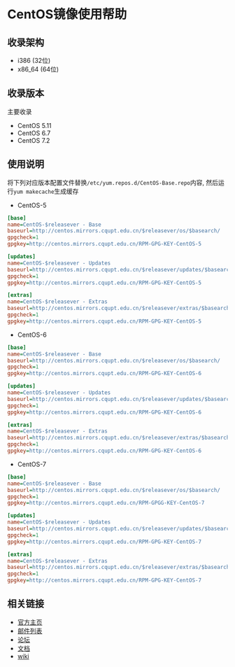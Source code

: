# CentOS镜像使用帮助


## 收录架构

- i386 (32位)
- x86_64 (64位)

## 收录版本
主要收录

- CentOS 5.11
- CentOS 6.7
- CentOS 7.2

## 使用说明

将下列对应版本配置文件替换`/etc/yum.repos.d/CentOS-Base.repo`内容, 然后运行`yum makecache`生成缓存

- CentOS-5

```ini
[base]
name=CentOS-$releasever - Base
baseurl=http://centos.mirrors.cqupt.edu.cn/$releasever/os/$basearch/
gpgcheck=1
gpgkey=http://centos.mirrors.cqupt.edu.cn/RPM-GPG-KEY-CentOS-5

[updates]
name=CentOS-$releasever - Updates
baseurl=http://centos.mirrors.cqupt.edu.cn/$releasever/updates/$basearch/
gpgcheck=1
gpgkey=http://centos.mirrors.cqupt.edu.cn/RPM-GPG-KEY-CentOS-5

[extras]
name=CentOS-$releasever - Extras
baseurl=http://centos.mirrors.cqupt.edu.cn/$releasever/extras/$basearch/
gpgcheck=1
gpgkey=http://centos.mirrors.cqupt.edu.cn/RPM-GPG-KEY-CentOS-5
```

- CentOS-6

```ini
[base]
name=CentOS-$releasever - Base
baseurl=http://centos.mirrors.cqupt.edu.cn/$releasever/os/$basearch/
gpgcheck=1
gpgkey=http://centos.mirrors.cqupt.edu.cn/RPM-GPG-KEY-CentOS-6

[updates]
name=CentOS-$releasever - Updates
baseurl=http://centos.mirrors.cqupt.edu.cn/$releasever/updates/$basearch/
gpgcheck=1
gpgkey=http://centos.mirrors.cqupt.edu.cn/RPM-GPG-KEY-CentOS-6

[extras]
name=CentOS-$releasever - Extras
baseurl=http://centos.mirrors.cqupt.edu.cn/$releasever/extras/$basearch/
gpgcheck=1
gpgkey=http://centos.mirrors.cqupt.edu.cn/RPM-GPG-KEY-CentOS-6
```

- CentOS-7

```ini
[base]
name=CentOS-$releasever - Base
baseurl=http://centos.mirrors.cqupt.edu.cn/$releasever/os/$basearch/
gpgcheck=1
gpgkey=http://centos.mirrors.cqupt.edu.cn/RPM-GPGG-KEY-CentOS-7

[updates]
name=CentOS-$releasever - Updates
baseurl=http://centos.mirrors.cqupt.edu.cn/$releasever/updates/$basearch/
gpgcheck=1
gpgkey=http://centos.mirrors.cqupt.edu.cn/RPM-GPG-KEY-CentOS-7

[extras]
name=CentOS-$releasever - Extras
baseurl=http://centos.mirrors.cqupt.edu.cn/$releasever/extras/$basearch/
gpgcheck=1
gpgkey=http://centos.mirrors.cqupt.edu.cn/RPM-GPG-KEY-CentOS-7
```
        
        
        
## 相关链接

- [官方主页](http://www.centos.org/)
- [邮件列表](https://wiki.centos.org/GettingHelp/ListInfo)
- [论坛](https://www.centos.org/forums/)
- [文档](https://www.centos.org/docs/)
- [wiki](https://wiki.centos.org/)




